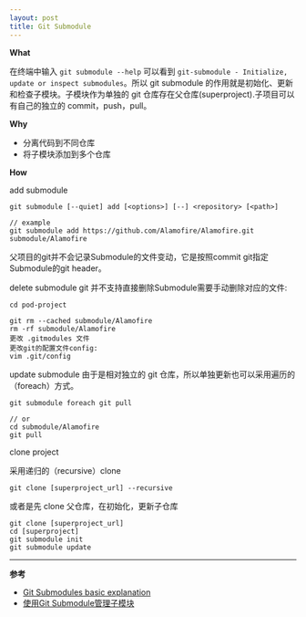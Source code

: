```yaml
---
layout: post
title: Git Submodule
---
```


**What**

在终端中输入 `git submodule --help` 可以看到 `git-submodule - Initialize, update or inspect submodules`。所以 git submodule 的作用就是初始化、更新和检查子模块。子模块作为单独的 git 仓库存在父仓库(superproject).子项目可以有自己的独立的 commit，push，pull。

**Why**

* 分离代码到不同仓库
* 将子模块添加到多个仓库

**How**

add submodule
```
git submodule [--quiet] add [<options>] [--] <repository> [<path>]

// example
git submodule add https://github.com/Alamofire/Alamofire.git submodule/Alamofire
```

父项目的git并不会记录Submodule的文件变动，它是按照commit git指定Submodule的git header。

delete submodule
git 并不支持直接删除Submodule需要手动删除对应的文件:

```
cd pod-project

git rm --cached submodule/Alamofire
rm -rf submodule/Alamofire
更改 .gitmodules 文件
更改git的配置文件config:
vim .git/config
```

update submodule
由于是相对独立的 git 仓库，所以单独更新也可以采用遍历的（foreach）方式。

```
git submodule foreach git pull

// or
cd submodule/Alamofire
git pull
```

clone project

采用递归的（recursive）clone 
```
git clone [superproject_url] --recursive
```

或者是先 clone 父仓库，在初始化，更新子仓库
```
git clone [superproject_url]
cd [superproject]
git submodule init
git submodule update
```

---
**参考**
* [Git Submodules basic explanation](https://gist.github.com/gitaarik/8735255)
* [使用Git Submodule管理子模块](https://segmentfault.com/a/1190000003076028)